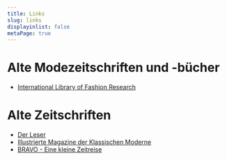 ```yaml
---
title: Links
slug: links
displayinlist: false
metaPage: true
---
```


# Alte Modezeitschriften und -bücher

* [International Library of Fashion Research](https://fashionresearchlibrary.com/)

# Alte Zeitschriften

* [Der Leser](https://www.derleser.net/)
* [Illustrierte Magazine der Klassischen Moderne](https://www.arthistoricum.net/themen/textquellen/illustrierte-magazine-der-klassischen-moderne/kollektion/suche/)
* [BRAVO - Eine kleine Zeitreise](https://bravo-archiv-shop.com/pages/bravo-eine-kleine-zeitreise)
